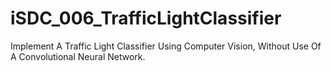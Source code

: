 # iSDC_006_TrafficLightClassifier
Implement A Traffic Light Classifier Using Computer Vision, Without Use Of A Convolutional Neural Network.
